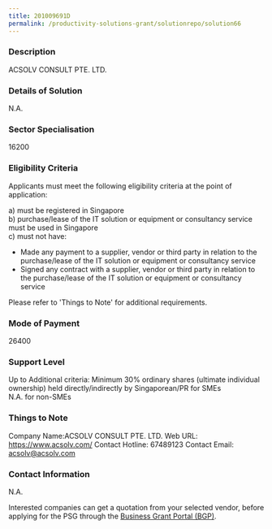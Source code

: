 ```yaml
---
title: 201009691D
permalink: /productivity-solutions-grant/solutionrepo/solution66
---
```


### Description

ACSOLV CONSULT PTE. LTD.

### Details of Solution

N.A.

### Sector Specialisation

 16200 

### Eligibility Criteria

Applicants must meet the following eligibility criteria at the point of application:

a) must be registered in Singapore <br>
b) purchase/lease of the IT solution or equipment or consultancy service must be used in Singapore <br>
c) must not have:
- Made any payment to a supplier, vendor or third party in relation to the purchase/lease of the IT solution or equipment or consultancy service
- Signed any contract with a supplier, vendor or third party in relation to the purchase/lease of the IT solution or equipment or consultancy service

Please refer to 'Things to Note' for additional requirements.

### Mode of Payment
26400

### Support Level
Up to Additional criteria: 
 Minimum 30% ordinary shares (ultimate individual ownership) held directly/indirectly by Singaporean/PR for SMEs <br>
N.A. for non-SMEs

### Things to Note
Company Name:ACSOLV CONSULT PTE. LTD. 
Web URL: https://www.acsolv.com/ 
Contact Hotline: 67489123 
Contact Email: acsolv@acsolv.com 


### Contact Information
N.A.

Interested companies can get a quotation from your selected vendor, before applying for the PSG through the <a target='_blank' rel='noopener' href='https://www.businessgrants.gov.sg/'>Business Grant Portal (BGP)</a>.
